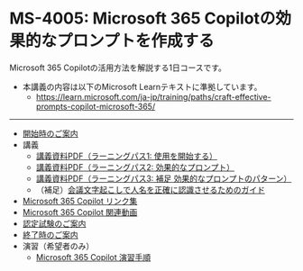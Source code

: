 # MS-4005: Microsoft 365 Copilotの効果的なプロンプトを作成する

Microsoft 365 Copilotの活用方法を解説する1日コースです。

- 本講義の内容は以下のMicrosoft Learnテキストに準拠しています。
  - https://learn.microsoft.com/ja-jp/training/paths/craft-effective-prompts-copilot-microsoft-365/

---

- [開始時のご案内](../opening.md)
- 講義
  - [講義資料PDF（ラーニングパス1: 使用を開始する）](1%20Microsoft%20365%20Copilotの使用を開始する.pdf)
  - [講義資料PDF（ラーニングパス2: 効果的なプロンプト）](2%20Microsoft%20365%20Copilotの効果的なプロンプトを作成する.pdf)
  - [講義資料PDF（ラーニングパス3: 補足 効果的なプロンプトのパターン）](3%20補足%20効果的なプロンプトのパターン.pdf)
  - （補足）[会議文字起こしで人名を正確に認識させるためのガイド](Teams会議文字起こしでの人名認識改善アドバイス.pdf)
- [Microsoft 365 Copilot リンク集](../ms-copilot/links.md)
- [Microsoft 365 Copilot 関連動画](../ms-copilot/youtube.md)
- [認定試験のご案内](../ms-copilot/exam.md)
- [終了時のご案内](../closing-mscopilot.md)
- 演習（希望者のみ）
  - [Microsoft 365 Copilot 演習手順](https://github.com/hiryamada/copilotdemo)

<!--
Draft, analyze, and present with Microsoft 365 Copilot 
https://learn.microsoft.com/en-us/training/paths/draft-analyze-present-microsoft-365-copilot/

https://techcommunity.microsoft.com/blog/iltcommunicationblog/coming-soon-ms-4018--ms-4019/4356172

This course provides a comprehensive learning path for using Microsoft 365 Copilot to draft, analyze, and present effectively. It covers essential skills and advanced techniques across Word, PowerPoint, Teams, Excel, Outlook, and OneNote, with specific prompt scenarios to enhance practical understanding and application.
-->
